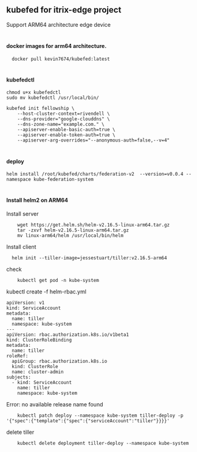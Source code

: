 ## kubefed for itrix-edge project
Support ARM64 architecture edge device

#

#### docker images for arm64 architecture.
```
  docker pull kevin7674/kubefed:latest
```
#
#### kubefedctl
```
chmod u+x kubefedctl
sudo mv kubefedctl /usr/local/bin/
```
```
kubefed init fellowship \
    --host-cluster-context=rivendell \
    --dns-provider="google-clouddns" \
    --dns-zone-name="example.com." \
    --apiserver-enable-basic-auth=true \
    --apiserver-enable-token-auth=true \
    --apiserver-arg-overrides="--anonymous-auth=false,--v=4"
```
#
#### deploy 
```
helm install /root/kubefed/charts/federation-v2  --version=v0.0.4 --namespace kube-federation-system 
``` 
#
#### Install helm2 on ARM64 
Install server
```
	wget https://get.helm.sh/helm-v2.16.5-linux-arm64.tar.gz
	tar -zxvf helm-v2.16.5-linux-arm64.tar.gz
	mv linux-arm64/helm /usr/local/bin/helm
```
Install client
```
  helm init --tiller-image=jessestuart/tiller:v2.16.5-arm64
```
check
```
	kubectl get pod -n kube-system
```
kubectl create -f helm-rbac.yml
```
apiVersion: v1
kind: ServiceAccount
metadata:
  name: tiller
  namespace: kube-system
---
apiVersion: rbac.authorization.k8s.io/v1beta1
kind: ClusterRoleBinding
metadata:
  name: tiller
roleRef:
  apiGroup: rbac.authorization.k8s.io
  kind: ClusterRole
  name: cluster-admin
subjects:
  - kind: ServiceAccount
    name: tiller
    namespace: kube-system
```
Error: no available release name found
```
	kubectl patch deploy --namespace kube-system tiller-deploy -p '{"spec":{"template":{"spec":{"serviceAccount":"tiller"}}}}'
``` 
delete tiller
``` 
	kubectl delete deployment tiller-deploy --namespace kube-system
``` 
# 
  
